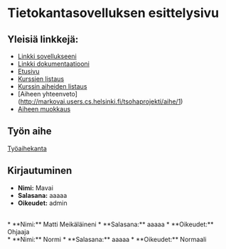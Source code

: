 ﻿# Tietokantasovelluksen esittelysivu

## Yleisiä linkkejä:

* [Linkki sovellukseeni](http://markovai.users.cs.helsinki.fi/tsohaprojekti/)
* [Linkki dokumentaatiooni](https://github.com/Mavai/Tsoha-Bootstrap/blob/master/doc/dokumentaatio.pdf)    
* [Etusivu](http://markovai.users.cs.helsinki.fi/tsohaprojekti/etusivu)
* [Kurssien listaus](http://markovai.users.cs.helsinki.fi/tsohaprojekti/kurssit)
* [Kurssin aiheiden listaus](http://markovai.users.cs.helsinki.fi/tsohaprojekti/aiheet)
* [Aiheen yhteenveto] (http://markovai.users.cs.helsinki.fi/tsohaprojekti/aihe/1)
* [Aiheen muokkaus](http://markovai.users.cs.helsinki.fi/tsohaprojekti/aihe_muokkaus)

## Työn aihe

[Työaihekanta](http://advancedkittenry.github.io/suunnittelu_ja_tyoymparisto/aiheet/Tyoaihekanta.html) 
  
## Kirjautuminen
* **Nimi:** Mavai
* **Salasana:** aaaaa
* **Oikeudet:** admin  
<br>
* **Nimi:** Matti Meikäläineni
* **Salasana:** aaaaa
* **Oikeudet:** Ohjaaja  
<br>
* **Nimi:** Normi
* **Salasana:** aaaaa
* **Oikeudet:** Normaali  

